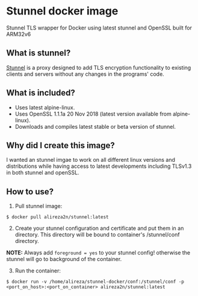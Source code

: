 # Stunnel docker image
Stunnel TLS wrapper for Docker using latest stunnel and OpenSSL built for ARM32v6

## What is stunnel?
[Stunnel](https://www.stunnel.org/) is a proxy designed to add TLS encryption functionality to existing clients and servers without any changes in the programs' code.

## What is included?
* Uses latest alpine-linux.
* Uses OpenSSL 1.1.1a  20 Nov 2018 (latest version available from alpine-linux).
* Downloads and compiles latest stable or beta version of stunnel.

## Why did I create this image?
I wanted an stunnel imgae to work on all different linux versions and distributions while having access to latest
developments including TLSv1.3 in both stunnel and openSSL.

## How to use?
1. Pull stunnel image:
```
$ docker pull alireza2n/stunnel:latest
```
2. Create your stunnel configuration and certificate and put them in an directory. This directory will be bound to container's
/stunnel/conf directory.

**NOTE:** Always add ```foreground = yes``` to your stunnel config! otherwise the stunnel will go to background of the container.

3. Run the container:
```
$ docker run -v /home/alireza/stunnel-docker/conf:/stunnel/conf -p <port_on_host>:<port_on_container> alireza2n/stunnel:latest
```
